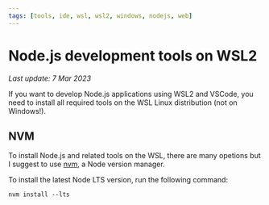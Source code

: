 ```yaml
---
tags: [tools, ide, wsl, wsl2, windows, nodejs, web]
---
```


# Node.js development tools on WSL2

*Last update: 7 Mar 2023*

If you want to develop Node.js applications using WSL2 and VSCode, you need to install all required tools on the WSL Linux distribution (not on Windows!).

## NVM

To install Node.js and related tools on the WSL, there are many opetions but I suggest to use [nvm](https://github.com/nvm-sh/nvm), a Node version manager.

To install the latest Node LTS version, run the following command:

    nvm install --lts
